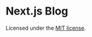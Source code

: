 # Next.js Blog

Licensed under the [MIT license](https://github.com/nextui-org/next-app-template/blob/main/LICENSE).
